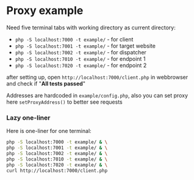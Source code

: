 # Proxy example

Need five terminal tabs with working directory as current directory:
- `php -S localhost:7000 -t example/` - for client
- `php -S localhost:7001 -t example/` - for target website
- `php -S localhost:7002 -t example/` - for dispatcher
- `php -S localhost:7010 -t example/` - for endpoint 1
- `php -S localhost:7020 -t example/` - for endpoint 2

after setting up, open `http://localhost:7000/client.php` in webbrowser and check if "**All tests passed**"

Addresses are hardcoded in `example/config.php`, also you can set proxy here `setProxyAddress()` to better see requests

### Lazy one-liner

Here is one-liner for one terminal:

```bash
php -S localhost:7000 -t example/ & \
php -S localhost:7001 -t example/ & \
php -S localhost:7002 -t example/ & \
php -S localhost:7010 -t example/ & \
php -S localhost:7020 -t example/ & \
curl http://localhost:7000/client.php
```
